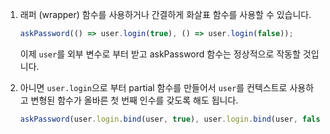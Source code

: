 

1. 래퍼 (wrapper) 함수를 사용하거나 간결하게 화살표 함수를 사용할 수 있습니다.

    ```js 
    askPassword(() => user.login(true), () => user.login(false)); 
    ```

    이제 `user`를 외부 변수로 부터 받고 askPassword 함수는 정상적으로 작동할 것입니다.

2. 아니면 `user.login`으로 부터 partial 함수를 만들어서 `user`를 컨텍스트로 사용하고 변형된 함수가 올바른 첫 번째 인수를 갖도록 해도 됩니다.


    ```js 
    askPassword(user.login.bind(user, true), user.login.bind(user, false)); 
    ```
